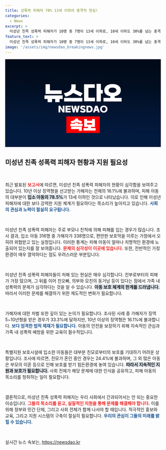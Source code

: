 ```yaml
---
title: 성폭력 피해자 78% 13세 이하의 충격적 현실!
categories:
  - News
excerpt: >
  미성년 친족 성폭력 피해자가 10명 중 7명이 13세 이하로, 10세 이하도 30%를 넘는 충격적인 현실이 드러났다. 보호시설에 입소한 아동의 대다수는 친모의 지원을 닫은 가정환경에서 고통받고 있다. 가해자 절반은 친부이며, 징역 10년 이상의 처벌은 단 16.1%에 불과!
feature_text: >
  미성년 친족 성폭력 피해자가 10명 중 7명이 13세 이하로, 10세 이하도 30%를 넘는 충격적인 현실이 드러났다. 보호시설에 입소한 아동의 대다수는 친모의 지원을 닫은 가정환경에서 고통받고 있다. 가해자 절반은 친부이며, 징역 10년 이상의 처벌은 단 16.1%에 불과!
image: '/assets/img/newsdao_breakingnews.jpg'
---
```


<p><img src="/assets/img/newsdao_breakingnews.jpg" alt="ranknews 속보" /></p>

<h2 data-ke-size="size26">미성년 친족 성폭력 피해자 현황과 지원 필요성</h2>

<p data-ke-size="size16">&nbsp;</p>

<p>최근 발표된 <b><span style="color: #ee2323;">보고서</span></b>에 따르면, 미성년 친족 성폭력 피해자의 현황이 심각함을 보여주고 있습니다. 10년 이상 징역형을 선고받는 가해자는 전체의 16.1%에 불과하며, 피해 아동의 대부분이 <b><span style="background-color: #21538527;">입소 아동의 78.5%</span></b>가 13세 이하인 것으로 나타났습니다. 이로 인해 미성년 피해자에 대한 보다 강력한 지원 체계가 필요하다는 목소리가 높아지고 있습니다. <b><span style="color: #1a5490;">사회의 관심과 노력이 절실히 요구됩니다.</span></b></p>

<p data-ke-size="size16">&nbsp;</p>

<p>미성년 친족 성폭력 피해자는 주로 부모나 친척에 의해 피해를 입는 경우가 많습니다. 조사 결과, 입소 아동 316명 중 가해자가 338명으로, 편안한 보호막을 이루는 가정에서 오히려 위협받고 있는 실정입니다. 이러한 통계는 피해 아동이 얼마나 치명적인 환경에 노출되어 있는지를 잘 보여줍니다. <b><span style="color: #ee2323;">문제의 심각성이 이곳에 있습니다.</span></b> 또한, 전반적인 가정환경이 매우 열악하다는 점도 우려스러운 부분입니다.</p>

<p data-ke-size="size16">&nbsp;</p>

<p>미성년 친족 성폭력 피해자들이 처해 있는 현실은 매우 심각합니다. 친부로부터의 피해가 가장 많으며, 그 뒤를 이어 친오빠, 의부와 모친의 동거남 등이 있다는 점에서 가족 내 성폭력의 문제가 심각하다는 것을 알 수 있습니다. <b><span style="background-color: #21538527;">아동 보호 체계의 한계를 드러냅니다.</span></b> 따라서 이러한 문제를 해결하기 위한 제도적인 변화가 필요합니다. </p>

<p data-ke-size="size16">&nbsp;</p>

<p>가해자에 대한 처벌 또한 깊이 있는 논의가 필요합니다. 조사된 사례 중 가해자가 징역 5~10년형을 받은 경우가 33.3%에 달하지만, 10년 이상의 징역형은 16.1%에 불과합니다. <b><span style="color: #1a5490;">보다 엄격한 법적 제재가 필요합니다.</span></b> 아동의 안전을 보장하기 위해 지속적인 관심과 가족 내 성폭력 예방을 위한 교육이 필수적입니다.</p>

<p data-ke-size="size16">&nbsp;</p>

<p>특별지원 보호시설에 입소한 아동들은 대부분 친모로부터의 보호를 기대하기 어려운 상황입니다. 조사에 따르면, 친모가 혼인 중인 경우는 24.4%에 불과하며, 그 외 많은 아동은 부모의 이혼 등으로 인해 보호를 받기 힘든환경에 놓여 있습니다. <b><span style="background-color: #21538527;">따라서 지속적인 지원과 보호가 필요합니다.</span></b> 사회 전체가 해당 문제에 대한 인식을 공유하고, 피해 아동의 목소리를 청취하는 일이 필요합니다.</p>

<p data-ke-size="size16">&nbsp;</p>

<p>결론적으로, 미성년 친족 성폭력 피해자는 우리 사회에서 간과되어서는 안 되는 중요한 이슈입니다. <b><span style="color: #ee2323;">그들의 목소리를 듣고, 실질적인 지원을 통해 문제를 해결해야 합니다.</span></b> 이를 위해 정부와 민간 단체, 그리고 사회 전체가 함께 나서야 할 때입니다. 적극적인 홍보와 교육, 그리고 지원 시스템의 구축이 절실히 필요합니다. <b><span style="color: #1a5490;">우리의 관심이 그들의 미래를 밝힐 수 있습니다.</span></b></p>

<p data-ke-size="size16">&nbsp;</p>
실시간 뉴스 속보는, <a href="https://newsdao.kr" rel="dofollow">https://newsdao.kr</a>


